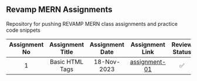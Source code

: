 ## Revamp MERN Assignments

Repository for pushing REVAMP MERN class assignments and practice code snippets

| Assignment No | Assignment Title | Assignment Date | Assignment Link | Review Status |
| :-----------: | :--------------: | :-------------: | :-------------: | :-----------: |
| 1 | Basic HTML Tags | 18-Nov-2023 | [assignment-01](assignment-01/) | ✅ |